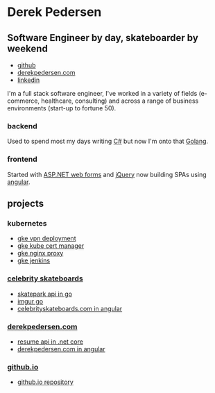 # Derek Pedersen 

## **Software Engineer** by day, skateboarder by weekend ##

- [github](https://www.github.com/derekpedersen) 
- [derekpedersen.com](https://www.derekpedersen.com) 
- [linkedin](https://www.linkedin.com/in/derek-pedersen-67105415/)

I'm a full stack software engineer, I've worked in a variety of fields (e-commerce, healthcare, consulting) and across a range of business environments (start-up to fortune 50). 

### backend ###

Used to spend most my days writing [C#](https://docs.microsoft.com/en-us/dotnet/csharp/) but now I'm onto that [Golang](https://golang.org/). 

### frontend ###

Started with [ASP.NET web forms](https://www.asp.net/web-forms) and [jQuery](https://jquery.com/) now building SPAs using [angular](https://angular.io/).

## projects ##

### kubernetes ###

- [gke vpn deployment](https://github.com/derekpedersen/gke-vpn)
- [gke kube cert manager](https://github.com/derekpedersen/gke-kube-cert-manager)
- [gke nginx proxy](https://github.com/derekpedersen/gke-nginx-proxy)
- [gke jenkins](https://github.com/derekpedersen/gke-jenkins)

### [celebrity skateboards](https://celebrityskateboards.com) ###

- [skatepark api in go](https://github.com/derekpedersen/skatepark-api-go)
- [imgur go](https://github.com/derekpedersen/imgur-go)
- [celebrityskateboards.com in angular](https://github.com/derekpedersen/celebrityskateboards-spa-angular)

### [derekpedersen.com](https://derekpedersen.com) ###

- [resume api in .net core](https://github.com/derekpedersen/resume-api-dotnetcore)
- [derekpedersen.com in angular](https://github.com/derekpedersen/derekpedersen.com-spa-angular)

### [github.io](https://derekpedersen.github.io) ###

- [github.io repository](https://github.com/derekpedersen/derekpedersen.github.io)